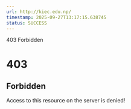 ```yaml
---
url: http://kiec.edu.np/
timestamp: 2025-09-27T13:17:15.638745
status: SUCCESS
---
```


 403 Forbidden


403
===

Forbidden
---------

Access to this resource on the server is denied!